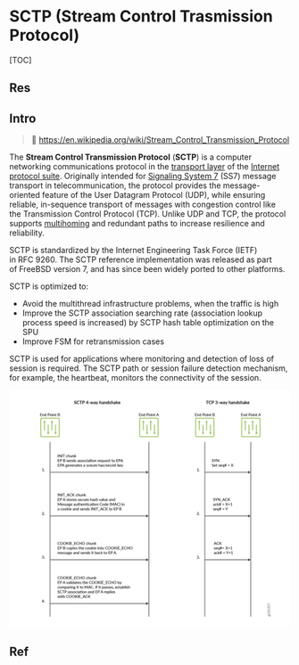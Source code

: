 # SCTP (Stream Control Trasmission Protocol)

[TOC]



## Res


## Intro
> 🔗 https://en.wikipedia.org/wiki/Stream_Control_Transmission_Protocol

The **Stream Control Transmission Protocol** (**SCTP**) is a computer networking communications protocol in the [transport layer](https://en.wikipedia.org/wiki/Transport_layer "Transport layer") of the [Internet protocol suite](https://en.wikipedia.org/wiki/Internet_protocol_suite "Internet protocol suite"). Originally intended for [Signaling System 7](https://en.wikipedia.org/wiki/Signaling_System_7 "Signaling System 7") (SS7) message transport in telecommunication, the protocol provides the message-oriented feature of the User Datagram Protocol (UDP), while ensuring reliable, in-sequence transport of messages with congestion control like the Transmission Control Protocol (TCP). Unlike UDP and TCP, the protocol supports [multihoming](https://en.wikipedia.org/wiki/Multihoming "Multihoming") and redundant paths to increase resilience and reliability.

SCTP is standardized by the Internet Engineering Task Force (IETF) in RFC 9260. The SCTP reference implementation was released as part of FreeBSD version 7, and has since been widely ported to other platforms.

SCTP is optimized to:
- Avoid the multithread infrastructure problems, when the traffic is high
- Improve the SCTP association searching rate (association lookup process speed is increased) by SCTP hash table optimization on the SPU 
- Improve FSM for retransmission cases

SCTP is used for applications where monitoring and detection of loss of session is required. The SCTP path or session failure detection mechanism, for example, the heartbeat, monitors the connectivity of the session.


![](../../../../../🏠%20Assets/pics/Pasted%20image%2020230908154544.png)




## Ref
[👍 Securing GTP and SCTP Traffic User Guide for Security Devices | Juniper]: https://www.juniper.net/documentation/us/en/software/junos/gtp-sctp/topics/topic-map/security-gprs-sctp.html
